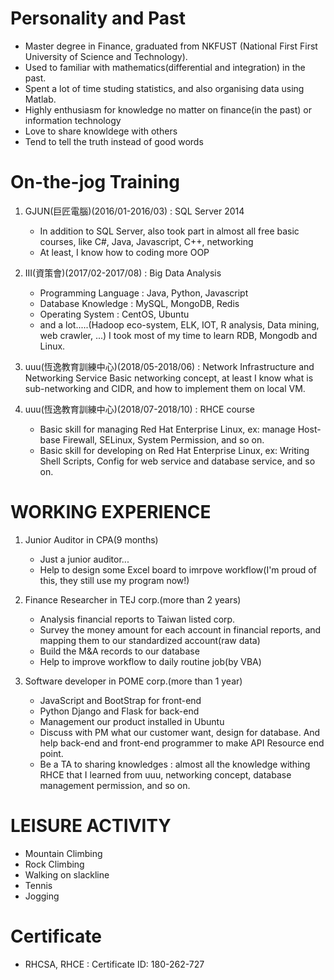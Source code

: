 # Personality and Past

- Master degree in Finance, graduated from NKFUST (National First First University of Science and Technology).
- Used to familiar with mathematics(differential and integration) in the past.
- Spent a lot of time studing statistics, and also organising data using Matlab.
- Highly enthusiasm for knowledge no matter on finance(in the past) or information technology
- Love to share knowldege with others
- Tend to tell the truth instead of good words



# On-the-jog Training

1. GJUN(巨匠電腦)(2016/01-2016/03) : SQL Server 2014
    - In addition to SQL Server, also took part in almost all free basic courses, like C#, Java, Javascript, C++, networking
    - At least, I know how to coding more OOP

2. III(資策會)(2017/02-2017/08) : Big Data Analysis
    - Programming Language : Java, Python, Javascript
    - Database Knowledge : MySQL, MongoDB, Redis
    - Operating System : CentOS, Ubuntu
    - and a lot.....(Hadoop eco-system, ELK, IOT, R analysis, Data mining, web crawler, ...)
    I took most of my time to learn RDB, Mongodb and Linux.

3. uuu(恆逸教育訓練中心)(2018/05-2018/06) : Network Infrastructure and Networking Service
    Basic networking concept, at least I know what is sub-networking and CIDR, and how to implement them on local VM.

4. uuu(恆逸教育訓練中心)(2018/07-2018/10) : RHCE course
    - Basic skill for managing Red Hat Enterprise Linux, ex: manage Host-base Firewall, SELinux, System Permission, and so on.
    - Basic skill for developing on Red Hat Enterprise Linux, ex: Writing Shell Scripts, Config for web service and database service, and so on.



# WORKING EXPERIENCE

1. Junior Auditor in CPA(9 months)
    - Just a junior auditor...
    - Help to design some Excel board to imrpove workflow(I'm proud of this, they still use my program now!)

2. Finance Researcher in TEJ corp.(more than 2 years)
    - Analysis financial reports to Taiwan listed corp.
    - Survey the money amount for each account in financial reports, and mapping them to our standardized account(raw data)
    - Build the M&A records to our database
    - Help to improve workflow to daily routine job(by VBA)

3. Software developer in POME corp.(more than 1 year)
    - JavaScript and BootStrap for front-end
    - Python Django and Flask for back-end
    - Management our product installed in Ubuntu
    - Discuss with PM what our customer want, design for database. And help back-end and front-end programmer to make API Resource end point.
    - Be a TA to sharing knowledges : almost all the knowledge withing RHCE that I learned from uuu, networking concept, database management permission, and so on.



# LEISURE ACTIVITY

- Mountain Climbing
- Rock Climbing
- Walking on slackline
- Tennis
- Jogging

# Certificate

- RHCSA, RHCE : Certificate ID: 180-262-727